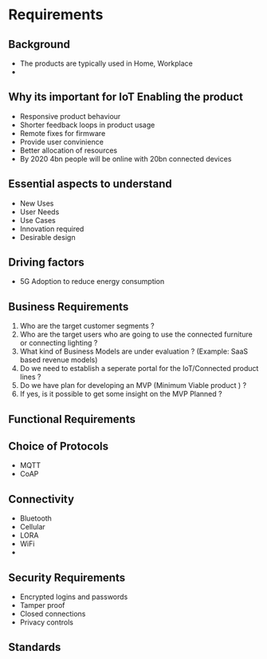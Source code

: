 # Requirements
## Background
* The products are typically used in Home, Workplace
*

## Why its important for IoT Enabling the product
* Responsive product behaviour
* Shorter feedback loops in product usage
* Remote fixes for firmware
* Provide user convinience 
* Better allocation of resources
* By 2020 4bn people will be online with 20bn connected devices


## Essential aspects to understand
* New Uses
* User Needs
* Use Cases
* Innovation required
* Desirable design

## Driving factors
* 5G Adoption to reduce energy consumption

## Business Requirements
1. Who are the target customer segments ?
2. Who are the target users who are going to use the connected furniture or connecting lighting ?
3. What kind of Business Models are under evaluation ? (Example: SaaS based revenue models)
4. Do we need to establish a seperate portal for the IoT/Connected product lines ?
5. Do we have plan for developing an MVP (Minimum Viable product ) ?
6. If yes, is it possible to get some insight on the MVP Planned ?

## Functional Requirements


## Choice of Protocols
* MQTT
* CoAP

## Connectivity
* Bluetooth
* Cellular
* LORA
* WiFi
* 

## Security Requirements
* Encrypted logins and passwords 
* Tamper proof
* Closed connections
* Privacy controls
## Standards

## 
